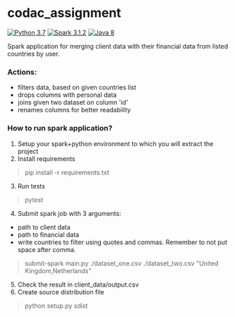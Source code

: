 codac_assignment
======

[![Python 3.7](https://img.shields.io/badge/python-3.7-green.svg)](https://www.python.org/downloads/release/python-370/)
[![Spark 3.1.2](https://img.shields.io/badge/spark-3.1.2-green)](https://spark.apache.org/releases/spark-release-3-1-2.html)
[![Java 8](https://img.shields.io/badge/Java-8-green)](https://www.oracle.com/pl/java/technologies/javase/jav)

Spark application for merging client data with their financial data from listed countries by user.

### Actions:
* filters data, based on given countries list
* drops columns with personal data
* joins given two dataset on column 'id'
* renames columns for better readability

### How to run spark application?
1. Setup your spark+python environment to which you will extract the project
2. Install requirements
>pip install -r requirements.txt
3. Run tests
>pytest
4. Submit spark job with 3 arguments:
- path to client data
- path to financial data
- write countries to filter using quotes and commas. Remember to not put space after comma.

>submit-spark main.py ./dataset_one.csv ./dataset_two.csv "United Kingdom,Netherlands"

5. Check the result in client_data/output.csv
6. Create source distribution file
>python setup.py sdist
>